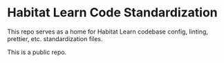 # Habitat Learn Code Standardization

This repo serves as a home for Habitat Learn codebase config, linting, prettier, etc. standardization files.

This is a public repo.
